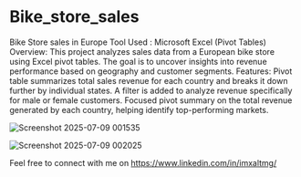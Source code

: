 # Bike_store_sales
Bike Store sales in Europe 
Tool Used : Microsoft Excel (Pivot Tables)
Overview:
This project analyzes sales data from a European bike store using Excel pivot tables. The goal is to uncover insights into revenue performance based on geography and customer segments.
Features: 
Pivot table summarizes total sales revenue for each country and breaks it down further by individual states.
A filter is added to analyze revenue specifically for male or female customers.
Focused pivot summary on the total revenue generated by each country, helping identify top-performing markets.

![Screenshot 2025-07-09 001535](https://github.com/user-attachments/assets/80312aa6-f08d-479f-8bc6-c4e97e9bbcfa)

![Screenshot 2025-07-09 002025](https://github.com/user-attachments/assets/437b0730-b24a-4482-b3ab-3817f491db49)


Feel free to connect with me on https://www.linkedin.com/in/imxaltmg/


